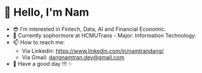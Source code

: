 <h1>👋 Hello, I'm Nam </h1>


- 😎 I’m interested in Fintech, Data, AI and Financial Economic.
- 🌱 Currently sophormore at HCMUTrans - Major: Information Technology.
- 📫 How to reach me: 
  + Via Linkedin: https://www.linkedin.com/in/namtrandang/
  + Via Gmail: dangnamtran.dev@gmail.com
- 👑 Have a good day !!! ✨
